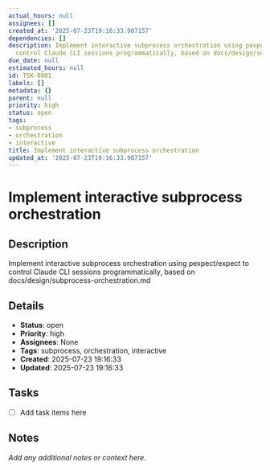 ```yaml
---
actual_hours: null
assignees: []
created_at: '2025-07-23T19:16:33.907157'
dependencies: []
description: Implement interactive subprocess orchestration using pexpect/expect to
  control Claude CLI sessions programmatically, based on docs/design/subprocess-orchestration.md
due_date: null
estimated_hours: null
id: TSK-0001
labels: []
metadata: {}
parent: null
priority: high
status: open
tags:
- subprocess
- orchestration
- interactive
title: Implement interactive subprocess orchestration
updated_at: '2025-07-23T19:16:33.907157'
---
```


# Implement interactive subprocess orchestration

## Description
Implement interactive subprocess orchestration using pexpect/expect to control Claude CLI sessions programmatically, based on docs/design/subprocess-orchestration.md

## Details
- **Status**: open
- **Priority**: high
- **Assignees**: None
- **Tags**: subprocess, orchestration, interactive
- **Created**: 2025-07-23 19:16:33
- **Updated**: 2025-07-23 19:16:33

## Tasks
- [ ] Add task items here

## Notes
_Add any additional notes or context here._

